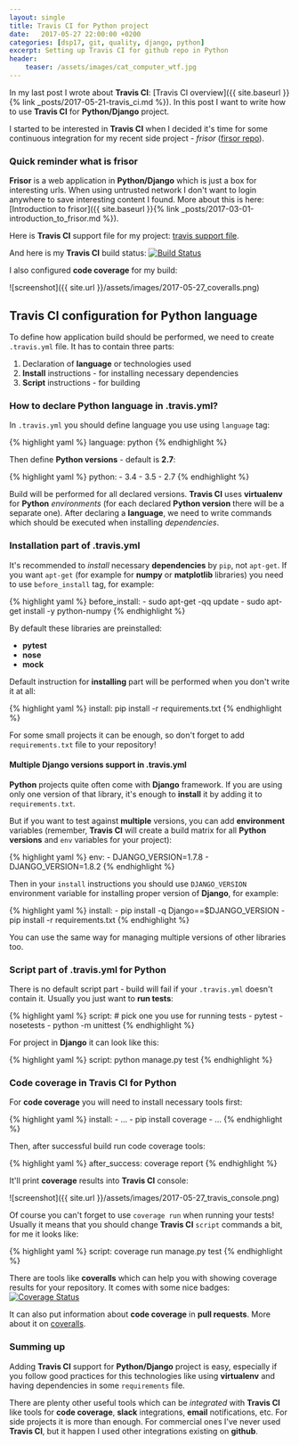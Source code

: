 ```yaml
---
layout: single
title: Travis CI for Python project
date:   2017-05-27 22:00:00 +0200
categories: [dsp17, git, quality, django, python]
excerpt: Setting up Travis CI for github repo in Python
header:
    teaser: /assets/images/cat_computer_wtf.jpg
---
```


In my last post I wrote about **Travis CI**:
[Travis CI overview]({{ site.baseurl }}{% link _posts/2017-05-21-travis_ci.md %}).
In this post I want to write how to use **Travis CI** for **Python/Django** project.

I started to be interested in **Travis CI** when I decided it's time for
some continuous integration for my recent side project -
*frisor* ([firsor repo](https://github.com/vevurka/frisor)).

### Quick reminder what is **frisor**

**Frisor** is a web application in **Python/Django** which is just a box for interesting urls. When using untrusted network
I don't want to login anywhere to save interesting content I found. More about this is here:
[Introduction to frisor]({{ site.baseurl }}{% link _posts/2017-03-01-introduction_to_frisor.md %}).

Here is **Travis CI** support file for my project:
[travis support file](https://github.com/vevurka/frisor/blob/master/.travis.yml).

And here is my **Travis CI** build status:
[![Build Status](https://travis-ci.org/vevurka/frisor.svg?branch=master)](https://travis-ci.org/vevurka/frisor)

I also configured **code coverage** for my build:

![screenshot]({{ site.url }}/assets/images/2017-05-27_coveralls.png)

## Travis CI configuration for Python language

To define how application build should be performed,
we need to create `.travis.yml` file. It has to contain three parts:
1. Declaration of **language** or technologies used
2. **Install** instructions - for installing necessary dependencies
3. **Script** instructions - for building

### How to declare Python language in .travis.yml?

In `.travis.yml` you should define language you use using `language` tag:

{% highlight yaml %}
    language: python
{% endhighlight %}

Then define **Python versions** - default is **2.7**:

{% highlight yaml %}
    python:
        - 3.4
        - 3.5
        - 2.7
{% endhighlight %}

Build will be performed for all declared versions. **Travis CI** uses **virtualenv**
for **Python** *environments*
(for each declared **Python version** there will be a separate one).
After declaring a **language**, we need to write commands which should be executed when
installing *dependencies*.

### Installation part of .travis.yml

It's recommended to *install* necessary **dependencies** by `pip`, not `apt-get`.
If you want `apt-get` (for example for **numpy** or **matplotlib** libraries) you need to
use `before_install` tag, for example:

{% highlight yaml %}
    before_install:
      - sudo apt-get -qq update
      - sudo apt-get install -y python-numpy
{% endhighlight %}

By default these libraries are preinstalled:
* **pytest**
* **nose**
* **mock**

Default instruction for **installing** part will be performed when
you don't write it at all:

{% highlight yaml %}
    install: pip install -r requirements.txt
{% endhighlight %}

For some small projects it can be enough, so don't forget to add `requirements.txt` file
to your repository!

#### Multiple Django versions support in .travis.yml

**Python** projects quite often come with **Django** framework. If you are using only
one version of that library, it's enough to **install** it by adding it
to `requirements.txt`.

But if you want to test against **multiple** versions,
you can add **environment** variables (remember, **Travis CI** will create a build
matrix for all **Python versions** and `env` variables for your project):

{% highlight yaml %}
    env:
      - DJANGO_VERSION=1.7.8
      - DJANGO_VERSION=1.8.2
{% endhighlight %}

Then in your `install` instructions you should use `DJANGO_VERSION` environment variable
for installing proper version of **Django**, for example:

{% highlight yaml %}
    install:
      - pip install -q Django==$DJANGO_VERSION
      - pip install -r requirements.txt
{% endhighlight %}

You can use the same way for managing multiple versions of other libraries too.

### Script part of .travis.yml for Python

There is no default script part - build will fail if your `.travis.yml` doesn't contain it.
Usually you just want to **run tests**:

{% highlight yaml %}
    script: # pick one you use for running tests
        - pytest
        - nosetests
        - python -m unittest
{% endhighlight %}

For project in **Django** it can look like this:

{% highlight yaml %}
    script: python manage.py test
{% endhighlight %}

### Code coverage in Travis CI for Python

For **code coverage** you will need to install necessary tools first:

{% highlight yaml %}
    install:
      - ...
      - pip install coverage
      - ...
{% endhighlight %}

Then, after successful build run code coverage tools:

{% highlight yaml %}
    after_success: coverage report
{% endhighlight %}

It'll print **coverage** results into **Travis CI** console:

![screenshot]({{ site.url }}/assets/images/2017-05-27_travis_console.png)

Of course you can't forget to use `coverage run` when running your tests!
Usually it means that you should change **Travis CI** `script` commands a bit, for me
it looks like:

{% highlight yaml %}
    script: coverage run manage.py test
{% endhighlight %}

There are tools
like **coveralls** which can help you with showing coverage results for your
repository. It comes with some nice badges:
[![Coverage Status](https://coveralls.io/repos/github/vevurka/frisor/badge.svg?branch=master)](https://coveralls.io/github/vevurka/frisor?branch=master)

It can also put information about **code coverage** in **pull requests**.
More about it on [coveralls](https://coveralls.io/).

### Summing up

Adding **Travis CI** support for **Python/Django** project is easy, especially
if you follow good practices for this technologies like using
**virtualenv** and having dependencies in some `requirements` file.

There are plenty other useful tools which can be *integrated* with
**Travis CI** like tools for **code coverage**, **slack** integrations,
**email** notifications, etc. For side projects it is more than enough.
For commercial ones I've never used **Travis CI**, but it happen I used other
integrations existing on **github**.
